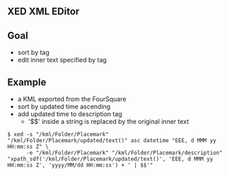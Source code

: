 XED XML EDitor
--------------

Goal
----

* sort by tag
* edit inner text specified by tag

Example
-------

* a KML exported from the FourSquare
 * sort by updated time ascending
 * add updated time to description tag
   * '$$' inside a string is replaced by the original inner text

```
$ xed -s "/kml/Folder/Placemark" "/kml/Folder/Placemark/updated/text()" asc datetime "EEE, d MMM yy HH:mm:ss Z" \
      -e "/kml/Folder/Placemark" "/kml/Folder/Placemark/description" "xpath_sdf('/kml/Folder/Placemark/updated/text()', 'EEE, d MMM yy HH:mm:ss Z', 'yyyy/MM/dd HH:mm:ss') + ' | $$'"
```
